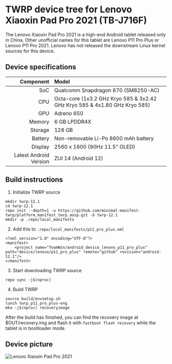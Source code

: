 # TWRP device tree for Lenovo Xiaoxin Pad Pro 2021 (TB-J716F)

The Lenovo Xiaoxin Pad Pro 2021 is a high-end Android tablet released only in China. Other unofficial names for this tablet are Lenovo P11 Pro Plus or Lenovo P11 Pro 2021. Lenovo has not released the downstream Linux kernel sources for this device.

## Device specifications

Component              | Model
----------------------:|:-------------------------
SoC                    | Qualcomm Snapdragon 870 (SM8250-AC)
CPU                    | Octa-core (1x3.2 GHz Kryo 585 & 3x2.42 GHz Kryo 585 & 4x1.80 GHz Kryo 585)
GPU                    | Adreno 650
Memory                 | 6 GB LPDDR4X
Storage                | 128 GB
Battery                | Non-removable Li-Po 8600 mAh battery
Display                | 2560 x 1600 (90Hz 11.5" OLED)
Latest Android Version | ZUI 14 (Android 12)

## Build instructions

1. Initialize TWRP source
```
mkdir twrp-12.1
cd twrp-12.1
repo init --depth=1 -u https://github.com/minimal-manifest-twrp/platform_manifest_twrp_aosp.git -b twrp-12.1
mkdir -p .repo/local_manifests
```

2. Add this to `.repo/local_manifests/p11_pro_plus.xml`
```
<?xml version="1.0" encoding="UTF-8"?>
<manifest>
	<project name="TeamWin/android_device_lenovo_p11_pro_plus" path="device/lenovo/p11_pro_plus" remote="github" revision="android-12.1"/>
</manifest>
```

3. Start downloading TWRP source
```
repo sync -j$(nproc)
```

4. Build TWRP
```
source build/envsetup.sh
lunch twrp_p11_pro_plus-eng
mka -j$(nproc) recoveryimage
```

After the build has finished, you can find the recovery image at $OUT/recovery.img and flash it with `fastboot flash recovery` while the tablet is in bootloader mode.

## Device picture

![Lenovo Xiaoxin Pad Pro 2021](https://ia902607.us.archive.org/20/items/j716f-firmware/thumbnail.png "Lenovo Xiaoxin Pad Pro 2021")
